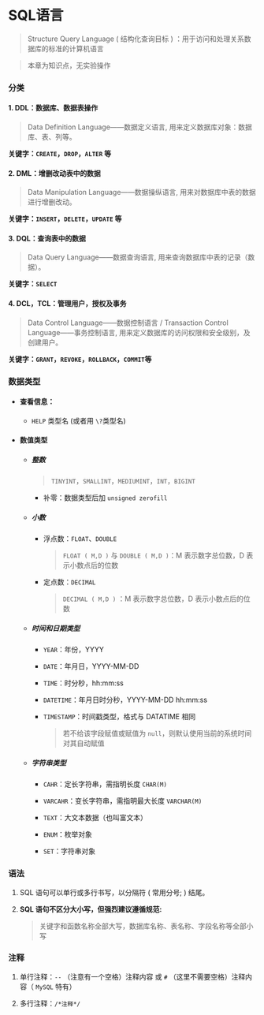 # SQL语言

> Structure Query Language ( 结构化查询目标 ) ：用于访问和处理关系数据库的标准的计算机语言

> 本章为知识点，无实验操作

### 分类

#### 1. DDL：数据库、数据表操作

> Data Definition Language——数据定义语言, 用来定义数据库对象：数据库、表、列等。

**关键字：`CREATE`，`DROP`，`ALTER` 等**

#### 2. DML：增删改动表中的数据

> Data Manipulation Language——数据操纵语言, 用来对数据库中表的数据进行增删改动。

**关键字：`INSERT`，`DELETE`，`UPDATE` 等**

#### 3. DQL：查询表中的数据

> Data Query Language——数据查询语言, 用来查询数据库中表的记录（数据）。

**关键字：`SELECT`**

#### 4. DCL，TCL：管理用户，授权及事务

> Data Control Language——数据控制语言 / Transaction Control Language——事务控制语言, 用来定义数据库的访问权限和安全级别，及创建用户。

**关键字：`GRANT`，`REVOKE`，`ROLLBACK`，`COMMIT`等**

### 数据类型

+ #### 查看信息：

    + `HELP` 类型名  (或者用  `\?`类型名)

+ #### 数值类型

    + ##### 整数

        > `TINYINT`，`SMALLINT`，`MEDIUMINT`，`INT`，`BIGINT`

        + 补零：数据类型后加 `unsigned zerofill`

    + ##### 小数

        + 浮点数：`FLOAT`、`DOUBLE`
            > `FLOAT ( M,D )` 与 `DOUBLE ( M,D )`：M 表示数字总位数，D 表示小数点后的位数

        + 定点数：`DECIMAL`
            > `DECIMAL ( M,D )` ：M 表示数字总位数，D 表示小数点后的位数

    + ##### 时间和日期类型

        + `YEAR`：年份，YYYY

        + `DATE`：年月日，YYYY-MM-DD

        + `TIME`：时分秒，hh:mm:ss

        + `DATETIME`：年月日时分秒，YYYY-MM-DD hh:mm:ss

        + `TIMESTAMP`：时间戳类型，格式与 DATATIME 相同

            > 若不给该字段赋值或赋值为 `null`，则默认使用当前的系统时间对其自动赋值

    + ##### 字符串类型

        + `CAHR`：定长字符串，需指明长度 `CHAR(M)`

        + `VARCAHR`：变长字符串，需指明最大长度 `VARCHAR(M)`

        + `TEXT`：大文本数据（也叫富文本）

        + `ENUM`：枚举对象

        + `SET`：字符串对象

### 语法

1. SQL 语句可以单行或多行书写，以分隔符 ( 常用分号; ) 结尾。

2. **SQL 语句不区分大小写，但强烈建议遵循规范:**

    > 关键字和函数名称全部大写，数据库名称、表名称、字段名称等全部小写

### 注释

1. 单行注释：`--` （注意有一个空格）注释内容 或 `#` （这里不需要空格）注释内容（ `MySQL` 特有）

2. 多行注释：`/*注释*/`